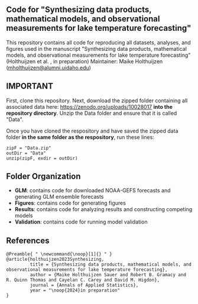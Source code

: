 ## Code for "Synthesizing data products, mathematical models, and observational measurements for lake temperature forecasting"

This repository contains all code for reproducing all datasets, analyses, and figures used in the manuscript "Synthesizing data products, mathematical models, and observational measurements for lake temperature forecasting" (Holthuijzen et al. , in preparation)
Maintainer: Maike Holthuijzen (mholthuijzen@alumni.uidaho.edu)

## IMPORTANT
First, clone this repository. Next, download the zipped folder containing all associated data here: https://zenodo.org/uploads/10028017 **into the repository directory**. Unzip the Data folder and ensure that it is called "Data". 

Once you have cloned the respository and have saved the zipped data folder **in the same folder as the respository**, run these lines:
```
zipF = "Data.zip"
outDir = "Data"
unzip(zipF, exdir = outDir)
```

## Folder Organization
* **GLM**: contains code for downloaded NOAA-GEFS forecasts and generating GLM ensemble forecasts
* **Figures**: contains code for generating figures
* **Results**: contains code for analyzing results and constructing competing models
* **Validation**: contains code for running model validation

## References
```
@Preamble{ " \newcommand{\noop}[1]{} " }
@article{holthuijzen2023Synthesizing,
         title = {Synthesizing data products, mathematical models, and observational measurements for lake temperature forecasting}, 
         author = {Maike Holthuijzen Sauer and Robert B. Gramacy and R. Quinn Thomas and Cayelan C. Carey and David M. Higdon},
         journal = {Annals of Applied Statistics},
         year = "\noop{2024}in preparation"
}
```